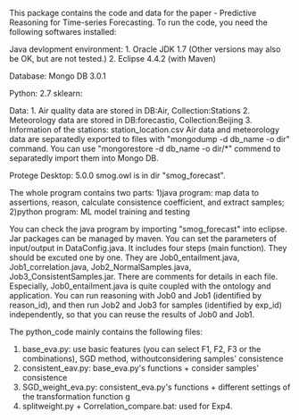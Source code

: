 This package contains the code and data for the paper - Predictive Reasoning for Time-series Forecasting. To run the code, you need the following softwares installed:

Java devlopment environment:
    1. Oracle JDK 1.7 (Other versions may also be OK, but are not tested.)
    2. Eclipse 4.4.2 (with Maven)

Database: Mongo DB 3.0.1

Python: 2.7
sklearn:

Data:
    1. Air quality data are stored in DB:Air, Collection:Stations
    2. Meteorology data are stored in DB:forecastio, Collection:Beijing 
    3. Information of the stations: station_location.csv
Air data and meteorology data are separatedly exported to files with "mongodump -d db_name -o dir" command. You can use "mongorestore -d db_name -o dir/*" commend to separatedly import them into Mongo DB.

Protege Desktop: 5.0.0
    smog.owl is in dir "smog_forecast".


The whole program contains two parts: 1)java program: map data to assertions, reason, calculate consistence coefficient, and extract samples; 2)python program: ML model training and testing

You can check the java program by importing "smog_forecast" into eclipse. Jar packages can be managed by maven. You can set the parameters of input/output in DataConfig.java. It includes four steps (main function). They should be excuted one by one. They are Job0_entailment.java, Job1_correlation.java, Job2_NormalSamples.java, Job3_ConsistentSamples.jar. There are comments for details in each file. Especially, Job0_entailment.java is quite coupled with the ontology and application. You can run reasoning with Job0 and Job1 (identified by reason_id), and then run Job2 and Job3 for samples (identified by exp_id) independently, so that you can reuse the results of Job0 and Job1.

The python_code mainly contains the following files:
1. base_eva.py: use basic features (you can select F1, F2, F3 or the combinations), SGD method, withoutconsidering samples' consistence
2. consistent_eav.py: base_eva.py's functions + consider samples' consistence
3. SGD_weight_eva.py: consistent_eva.py's functions + different settings of the transformation function g
4. splitweight.py + Correlation_compare.bat: used for Exp4. 
